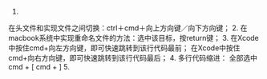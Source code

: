 
1.
在头文件和实现文件之间切换：ctrl＋cmd＋向上方向键／向下方向键；
2.
在macbook系统中实现重命名文件的方法：选中该目标，按return键；
3.
在Xcode中按住cmd+向左方向键，即可快速跳转到该行代码最前；
在Xcode中按住cmd+向右方向键，即可快速跳转到该行代码最后；
4.
多行代码缩进：
全部选中
cmd + [
cmd + ]
5.